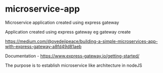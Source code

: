 # microservice-app
Microservice application created using express gateway

Application created using express gateway
eg gateway create

https://medium.com/@oyedejipeace/building-a-simple-microservices-app-with-express-gateway-a8fd49d81aeb

Documentation - 
https://www.express-gateway.io/getting-started/

The purpose is to establish microservice like architecture in nodeJS
